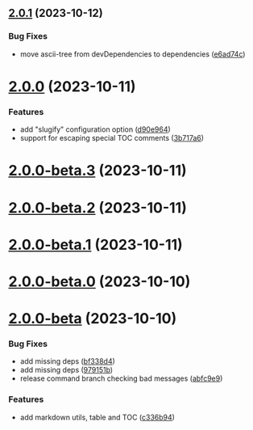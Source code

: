 ## [2.0.1](https://github.com/herveperchec/readme-generator/compare/v2.0.0...v2.0.1) (2023-10-12)


### Bug Fixes

* move ascii-tree from devDependencies to dependencies ([e6ad74c](https://github.com/herveperchec/readme-generator/commit/e6ad74c02895a3003f2ef9f0a15fc2f18e3154db))



# [2.0.0](https://github.com/herveperchec/readme-generator/compare/v2.0.0-beta.3...v2.0.0) (2023-10-11)


### Features

* add "slugify" configuration option ([d90e964](https://github.com/herveperchec/readme-generator/commit/d90e96403c9b0ec6a79b3d0516e5fed890d108f4))
* support for escaping special TOC comments ([3b717a6](https://github.com/herveperchec/readme-generator/commit/3b717a6b86971d6aa7ed4522ffa319b71b79ee82))



# [2.0.0-beta.3](https://github.com/herveperchec/readme-generator/compare/v2.0.0-beta.2...v2.0.0-beta.3) (2023-10-11)



# [2.0.0-beta.2](https://github.com/herveperchec/readme-generator/compare/v2.0.0-beta.1...v2.0.0-beta.2) (2023-10-11)



# [2.0.0-beta.1](https://github.com/herveperchec/readme-generator/compare/v2.0.0-beta.0...v2.0.0-beta.1) (2023-10-11)



# [2.0.0-beta.0](https://github.com/herveperchec/readme-generator/compare/v2.0.0-beta...v2.0.0-beta.0) (2023-10-10)



# [2.0.0-beta](https://github.com/herveperchec/readme-generator/compare/v1.0.4...v2.0.0-beta) (2023-10-10)


### Bug Fixes

* add missing deps ([bf338d4](https://github.com/herveperchec/readme-generator/commit/bf338d44b1f3c4b2b0e3fc938483ac5bfe79fbb1))
* add missing deps ([979151b](https://github.com/herveperchec/readme-generator/commit/979151b36d8009429c60ea2aab99a5c7bcb56d4c))
* release command branch checking bad messages ([abfc9e9](https://github.com/herveperchec/readme-generator/commit/abfc9e99618331c5603b45382b4b1ee4121362c2))


### Features

* add markdown utils, table and TOC ([c336b94](https://github.com/herveperchec/readme-generator/commit/c336b9484dc1e9efb6aeb87981faf3f6f27c8e8a))




